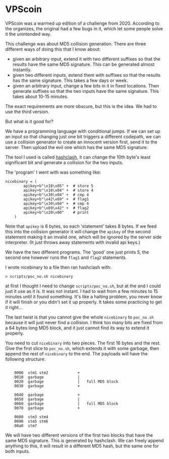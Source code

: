 
# VPScoin

VPScoin was a warmed up edition of a challenge from 2020. According to the organizes, the original had a few bugs in it, which let some people solve it the unintended way.

This challenge was about MD5 collision generation. There are three different ways of doing this that I know about:

- given an arbitrary input, extend it with two different suffixes so that the results have the same MD5 signature. This can be generated almost instantly.
- given two different inputs, extend them with suffixes so that the results has the same signature. This takes a few days or week.
- given an arbitrary input, change a few bits in it in fixed locations. Then generate suffixes so that the two inputs have the same signature. This takes about 10-15 minutes.

The exact requirements are more obscure, but this is the idea. We had to use the third version. 

But what is it good for? 

We have a programming language with conditional jumps. If we can set up an input so that changing just one bit triggers a different codepath, we can use a collision generator to create an innocent version first, send it to the server. Then upload the evil one which has the same MD5 signature.

The tool I used is called [hashclash](https://github.com/cr-marcstevens/hashclash), it can change the 10th byte's least significant bit and generate a collision for the two inputs.

The 'program' I went with was something like:

```
nicebinary = (
        apikey+b"\x10\x05" +  # store 5
        apikey+b"\x10\x04" +  # store 4
        apikey+b"\x30\x04" +  # cmp 4
        apikey+b"\x42\x69" +  # flag1
        apikey+b"\x30\x04" +  # cmp 4
        apikey+b"\x69\x42" +  # flag2
        apikey+b"\x20\x00"    # print
    )
```

Note that `apikey` is 6 bytes, so each 'statement' takes 8 bytes. If we feed this into the collision generator it will change the `apikey` of the second statement making it an invalid one, which will be ignored by the server side interpreter. (It just throws away statements with invalid api keys.)

We have the two different programs. The 'good' one just prints 5, the second one however runs the `flag1` and `flag2` statements.
 
I wrote nicebinary to a file then ran hashclash with:

```
> scripts/poc_no.sh nicebinary
```

at first I thought I need to change `scripts/poc_no.sh`, but at the and I could just it use as it is. It was not instant. I had to wait from a few minutes to 15 minutes until it found something. It's like a halting problem, you never know if it will finish or you didn't set it up properly. It takes some practicing to get it right...

The last twist is that you cannot give the whole `nicebinary` to `poc_no.sh` because it will just never find a collision. I think too many bits are fixed from a 64 bytes long MD5 block, and it just cannot find its way to extend it properly. 

You need to cut `nicebinary` into two pieces. The first 16 bytes and the rest. Give the first slice to `poc_no.sh`, which extends it with some garbage, then append the rest of `nicebinary` to the end. The payloads will have the following structure:

```
     
    0000  stm1 stm2             +
    0010  garbage               |
    0020  garbage               |   full MD5 block
    0030  garbage               +

    0040  garbage               +
    0050  garbage               | 
    0060  garbage               |   full MD5 block
    0070  garbage               +

    0080  stm3 stm4             
    0090  stm5 stm6             
    00a0  stm7                  

```

We will have two different versions of the first two blocks that have the same MD5 signature. This is generated by hashclash. We can freely append anything to this, it will result in a different MD5 hash, but the same one for both inputs.
